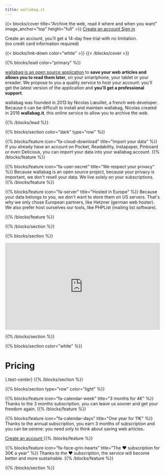 ```yaml
---
title: wallabag.it
---
```


{{< blocks/cover title="Archive the web, read it where and when you want" image_anchor="top" height="full" >}}
<a class="btn btn-lg btn-secondary me-3 mb-4" href="https://app.wallabag.it/register/">
  Create an account <i class="fa fa-user-plus ms-2"></i>
</a>
<a class="btn btn-lg btn-light me-3 mb-4" href="https://app.wallabag.it/">
  Sign in <i class="fa fa-right-to-bracket ms-2"></i>
</a>
<p class="lead mt-5">Create an account, you'll get a 14-day free trial with no limitation.<br />(no credit card information required)</p>
{{< blocks/link-down color="white" >}}
{{< /blocks/cover >}}


{{% blocks/lead color="primary" %}}

[wallabag is an open source application](https://wallabag.org) to **save your web articles and allows you to read them later**, on your smartphone, your tablet or your ereader. We propose to you a quality service to host your account: you'll get the latest version of the application and **you'll get a professional support**.

wallabag was founded in 2013 by Nicolas Lœuillet, a french web developer. Because it can be difficult to install and maintain wallabag, Nicolas created in 2016 **wallabag.it**, this online service to allow you to archive the web.

{{% /blocks/lead %}}

{{% blocks/section color="dark" type="row" %}}

{{% blocks/feature icon="fa-cloud-download" title="Import your data" %}}
If you already have an account on Pocket, Readability, Instapaper, Pinboard or even Delicious, you can import your data into your wallabag account.
{{% /blocks/feature %}}

{{% blocks/feature icon="fa-user-secret" title="We respect your privacy" %}}
Because wallabag is an open source project, because your privacy is important, we don't resell your data. We live solely on your subscriptions.
{{% /blocks/feature %}}

{{% blocks/feature icon="fa-server" title="Hosted in Europe" %}}
Because your data belongs to you, we don't want to store them on US servers. That's why we only chose European partners, like Hetzner (german web hoster). We also prefer host ourselves our tools, like PHPList (mailing list software).

{{% /blocks/feature %}}

{{% /blocks/section %}}

{{% blocks/section %}}

<div style="padding:56.25% 0 0 0;position:relative;"><iframe src="https://player.vimeo.com/video/167435064?badge=0&amp;autopause=0&amp;player_id=0&amp;app_id=58479" frameborder="0" allow="autoplay; fullscreen; picture-in-picture; clipboard-write; encrypted-media" style="position:absolute;top:0;left:0;width:100%;height:100%;" title="What is wallabag?"></iframe></div><script src="https://player.vimeo.com/api/player.js"></script>

{{% /blocks/section %}}

{{% blocks/section color="white" %}}
# Pricing
{.text-center}
{{% /blocks/section %}}

{{% blocks/section type="row" color="light" %}}

{{% blocks/feature icon="fa-calendar-week" title="3 months for 4€" %}}
Thanks to the 3 months subscription, you can leave us sooner and get your freedom again.
{{% /blocks/feature %}}

{{% blocks/feature icon="fa-calendar-days" title="One year for 11€" %}}
Thanks to the annual subscription, you earn 3 months of subscription and you can be serene: you need only to think about saving web articles.

<a class="btn btn-lg btn-secondary me-3 mb-4" href="https://app.wallabag.it/register/">
  Create an account <i class="fa fa-user-plus ms-2"></i>
</a>
{{% /blocks/feature %}}

{{% blocks/feature icon="fa-face-grin-hearts" title="The ❤️ subscription for 30€ a year" %}}
Thanks to the ❤️ subscription, the service will become better and more sustainable.
{{% /blocks/feature %}}

{{% /blocks/section %}}
